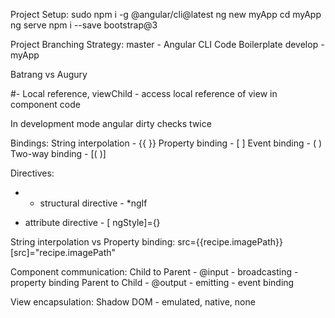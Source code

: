 Project Setup:
sudo npm i -g @angular/cli@latest
ng new myApp
cd myApp
ng serve
npm i --save bootstrap@3

Project Branching Strategy:
master - Angular CLI Code Boilerplate
develop - myApp

Batrang vs Augury

#- Local reference, viewChild - access local reference of view in component code

In development mode angular dirty checks twice

Bindings:
String interpolation - {{ }}
Property binding - [ ]
Event binding - ( )
Two-way binding - [( )]

Directives:

- - structural directive - \*ngIf

* attribute directive - [ ngStyle]={}

String interpolation vs Property binding:
src={{recipe.imagePath}}
[src]="recipe.imagePath"

Component communication:
Child to Parent - @input - broadcasting - property binding
Parent to Child - @output - emitting - event binding

View encapsulation:
Shadow DOM - emulated, native, none
